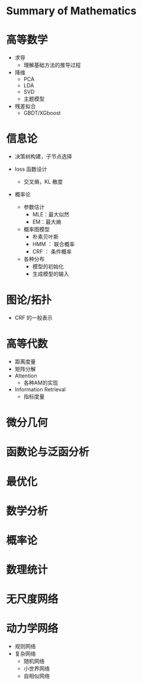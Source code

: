 # Summary of Mathematics



# 高等数学

- 求导
  - 理解基础方法的推导过程
- 降维
  - PCA
  - LDA
  - SVD
  - 主题模型
- 残差拟合
  - GBDT/XGboost

# 信息论

- 决策树构建，子节点选择
- loss 函数设计
  - 交叉熵，KL 散度

- 概率论
  - 参数估计
    - MLE：最大似然
    - EM：最大熵
  - 概率图模型
    - 朴素贝叶斯
    - HMM ： 联合概率
    - CRF ： 条件概率
  - 各种分布
    - 模型的初始化
    - 生成模型的输入

# 图论/拓扑

- CRF 的一般表示

# 高等代数

- 距离度量
- 矩阵分解
- Attention
  - 各种AM的实现
- Information Retrieval
  - 指标度量

# 微分几何

# 函数论与泛函分析

# 最优化

# 数学分析

# 概率论

# 数理统计

# 无尺度网络

# 动力学网络

+ 规则网络
+ 复杂网络
	+ 随机网络
	+ 小世界网络
	+ 自相似网络
